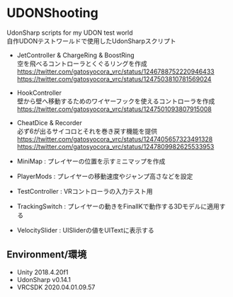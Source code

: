 # UDONShooting
UdonSharp scripts for my UDON test world  
自作UDONテストワールドで使用したUdonSharpスクリプト

* JetController & ChargeRing & BoostRing  
空を飛べるコントローラとくぐるリングを作成  
https://twitter.com/gatosyocora_vrc/status/1246788752220946433  
https://twitter.com/gatosyocora_vrc/status/1247503810781569024

* HookController  
壁から壁へ移動するためのワイヤーフックを使えるコントローラを作成  
https://twitter.com/gatosyocora_vrc/status/1247501093807915008

* CheatDice & Recorder  
必ず6が出るサイコロとそれを巻き戻す機能を提供
https://twitter.com/gatosyocora_vrc/status/1247405657323491328  
https://twitter.com/gatosyocora_vrc/status/1247809982625533953

* MiniMap : プレイヤーの位置を示すミニマップを作成
* PlayerMods : プレイヤーの移動速度やジャンプ高さなどを設定
* TestController : VRコントローラの入力テスト用
* TrackingSwitch : プレイヤーの動きをFinalIKで動作する3Dモデルに適用する
* VelocitySlider : UISliderの値をUITextに表示する

## Environment/環境
* Unity 2018.4.20f1
* UdonSharp v0.14.1
* VRCSDK 2020.04.01.09.57
